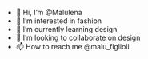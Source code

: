 - 👋 Hi, I’m @Malulena
- 👀 I’m interested in fashion
- 🌱 I’m currently learning design
- 💞️ I’m looking to collaborate on design
- 📫 How to reach me @malu_figlioli

<!---
Malulena/Malulena is a ✨ special ✨ repository because its `README.md` (this file) appears on your GitHub profile.
You can click the Preview link to take a look at your changes.
--->
